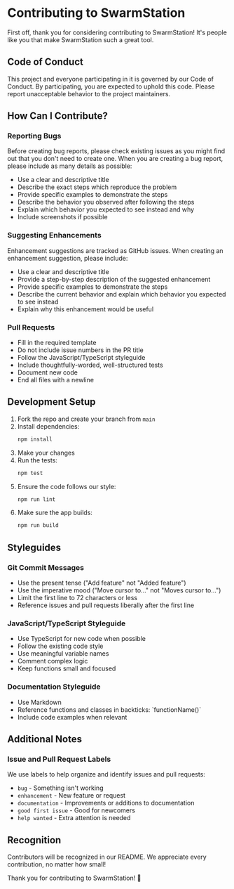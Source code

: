# Contributing to SwarmStation

First off, thank you for considering contributing to SwarmStation! It's people like you that make SwarmStation such a great tool.

## Code of Conduct

This project and everyone participating in it is governed by our Code of Conduct. By participating, you are expected to uphold this code. Please report unacceptable behavior to the project maintainers.

## How Can I Contribute?

### Reporting Bugs

Before creating bug reports, please check existing issues as you might find out that you don't need to create one. When you are creating a bug report, please include as many details as possible:

* Use a clear and descriptive title
* Describe the exact steps which reproduce the problem
* Provide specific examples to demonstrate the steps
* Describe the behavior you observed after following the steps
* Explain which behavior you expected to see instead and why
* Include screenshots if possible

### Suggesting Enhancements

Enhancement suggestions are tracked as GitHub issues. When creating an enhancement suggestion, please include:

* Use a clear and descriptive title
* Provide a step-by-step description of the suggested enhancement
* Provide specific examples to demonstrate the steps
* Describe the current behavior and explain which behavior you expected to see instead
* Explain why this enhancement would be useful

### Pull Requests

* Fill in the required template
* Do not include issue numbers in the PR title
* Follow the JavaScript/TypeScript styleguide
* Include thoughtfully-worded, well-structured tests
* Document new code
* End all files with a newline

## Development Setup

1. Fork the repo and create your branch from `main`
2. Install dependencies:
   ```bash
   npm install
   ```
3. Make your changes
4. Run the tests:
   ```bash
   npm test
   ```
5. Ensure the code follows our style:
   ```bash
   npm run lint
   ```
6. Make sure the app builds:
   ```bash
   npm run build
   ```

## Styleguides

### Git Commit Messages

* Use the present tense ("Add feature" not "Added feature")
* Use the imperative mood ("Move cursor to..." not "Moves cursor to...")
* Limit the first line to 72 characters or less
* Reference issues and pull requests liberally after the first line

### JavaScript/TypeScript Styleguide

* Use TypeScript for new code when possible
* Follow the existing code style
* Use meaningful variable names
* Comment complex logic
* Keep functions small and focused

### Documentation Styleguide

* Use Markdown
* Reference functions and classes in backticks: \`functionName()\`
* Include code examples when relevant

## Additional Notes

### Issue and Pull Request Labels

We use labels to help organize and identify issues and pull requests:

* `bug` - Something isn't working
* `enhancement` - New feature or request
* `documentation` - Improvements or additions to documentation
* `good first issue` - Good for newcomers
* `help wanted` - Extra attention is needed

## Recognition

Contributors will be recognized in our README. We appreciate every contribution, no matter how small!

Thank you for contributing to SwarmStation! 🚀